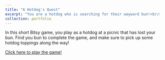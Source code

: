 ```yaml
---
title: "A Hotdog's Quest"
excerpt: "You are a hotdog who is searching for their wayward bun!<br/><img src='./Images/hotdog2.png'>"
collection: portfolio
---
```


In this short Bitsy game, you play as a hotdog at a picnic that has lost your bun. Find you bun to complete the game, and make sure to pick up some hotdog toppings along the way! 

[Click here to play the game!](https://mautumn.itch.io/unmoored)
